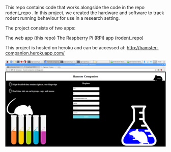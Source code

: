 This repo contains code that works alongside the code in the repo rodent_repo . In this project, we created the hardware and software to track rodent running behaviour for use in a research setting.

The project consists of two apps:

The web app (this repo)
The Raspberry Pi (RPi) app (rodent_repo)

This project is hosted on heroku and can be accessed at: http://hamster-companion.herokuapp.com/

![alt text](https://github.com/a-gheorghe/official_hamstercompanion/blob/master/screenshots/2018-03-05-183329_1824x984_scrot.png)



